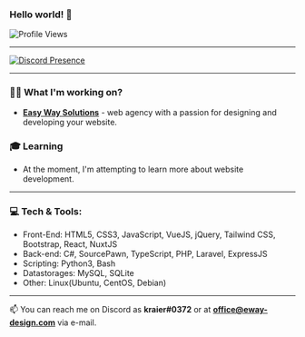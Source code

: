 ### Hello world! 👋
![Profile Views](https://komarev.com/ghpvc/?username=ImKraier&color=4396e8&style=flat-square)

---

[![Discord Presence](https://lanyard-profile-readme.vercel.app/api/392349430788915200)](https://discord.com/users/392349430788915200)

---
### 👨‍💻 What I'm working on?
- <a href="https://eway-design.com/">**Easy Way Solutions**</a> - web agency with a passion for designing and developing your website.

### 🎓 Learning
- At the moment, I'm attempting to learn more about website development.

---

### 💻 Tech & Tools:

 - Front-End: HTML5, CSS3, JavaScript, VueJS, jQuery, Tailwind CSS, Bootstrap, React, NuxtJS
 - Back-end: C#, SourcePawn, TypeScript, PHP, Laravel, ExpressJS
 - Scripting: Python3, Bash
 - Datastorages: MySQL, SQLite
 - Other: Linux(Ubuntu, CentOS, Debian)
  ---
📫 You can reach me on Discord as **kraier#0372** or at **office@eway-design.com** via e-mail.

